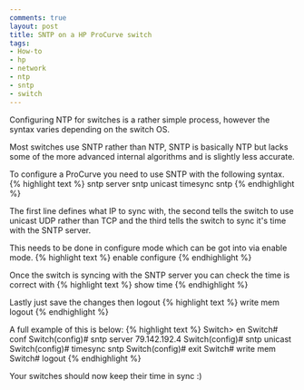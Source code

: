 ```yaml
---
comments: true
layout: post
title: SNTP on a HP ProCurve switch
tags:
- How-to
- hp
- network
- ntp
- sntp
- switch
---
```


Configuring NTP for switches is a rather simple process, however the syntax varies depending on the switch OS.

Most switches use SNTP rather than NTP, SNTP is basically NTP but lacks some of the more advanced internal algorithms and is slightly less accurate.

To configure a ProCurve you need to use SNTP with the following syntax.
{% highlight text %}
sntp server <ip>
sntp unicast
timesync sntp
{% endhighlight %}

The first line defines what IP to sync with, the second tells the switch to use unicast UDP rather than TCP and the third tells the switch to sync it's time with the SNTP server.

This needs to be done in configure mode which can be got into via enable mode.
{% highlight text %}
enable
configure
{% endhighlight %}

Once the switch is syncing with the SNTP server you can check the time is correct with
{% highlight text %}
show time
{% endhighlight %}

Lastly just save the changes then logout
{% highlight text %}
write mem
logout
{% endhighlight %}

A full example of this is below:
{% highlight text %}
Switch> en
Switch# conf
Switch(config)# sntp server 79.142.192.4
Switch(config)# sntp unicast
Switch(config)# timesync sntp
Switch(config)# exit
Switch# write mem
Switch# logout
{% endhighlight %}

Your switches should now keep their time in sync :)
